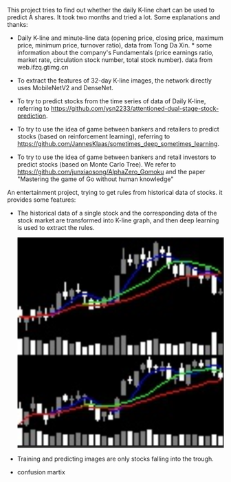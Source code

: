 This project tries to find out whether the daily K-line chart can be used to predict A shares. It took two months and tried a lot. Some explanations and thanks:   

* Daily K-line and minute-line data (opening price, closing price, maximum price, minimum price, turnover ratio), data from Tong Da Xin.    * some information about the company's Fundamentals (price earnings ratio, market rate, circulation stock number, total stock number). data from web.ifzq.gtimg.cn

* To extract the features of 32-day K-line images, the network directly uses MobileNetV2 and DenseNet.  

* To try to predict stocks from the time series of data of Daily K-line, referring to https://github.com/ysn2233/attentioned-dual-stage-stock-prediction.    

* To try to use the idea of game between bankers and retailers to predict stocks (based on reinforcement learning), referring to https://github.com/JannesKlaas/sometimes_deep_sometimes_learning.  

* To try to use the idea of game between bankers and retail investors to predict stocks (based on Monte Carlo Tree). We refer to https://github.com/junxiaosong/AlphaZero_Gomoku and the paper "Mastering the game of Go without human knowledge"


An entertainment project, trying to get rules from historical data of stocks. it provides some features:

*  The historical data of a single stock and the corresponding data of the stock market are transformed into K-line graph, and then deep learning is used to extract the rules. 
   
   ![](https://github.com/qjchen1972/stock/blob/master/img/000001_20130604.png)
   
*  Training and predicting images are only stocks falling into the trough. 
*  confusion martix
